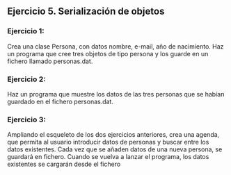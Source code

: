 ## Ejercicio 5. Serialización de objetos

### Ejercicio 1:
Crea una clase Persona, con datos nombre, e-mail, año de nacimiento. Haz un programa que cree tres
objetos de tipo persona y los guarde en un fichero llamado personas.dat.

### Ejercicio 2:
Haz un programa que muestre los datos de las tres personas que se habían guardado en el fichero
personas.dat.

### Ejercicio 3:
Ampliando el esqueleto de los dos ejercicios anteriores, crea una agenda, que permita al usuario introducir
datos de personas y buscar entre los datos existentes. Cada vez que se añaden datos de una nueva persona,
se guardará en fichero. Cuando se vuelva a lanzar el programa, los datos existentes se cargarán desde el
fichero
